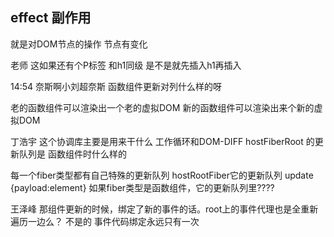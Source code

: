 ## effect 副作用
就是对DOM节点的操作
节点有变化



老师 这如果还有个P标签 和h1同级  是不是就先插入h1再插入


14:54
奈斯啊小刘超奈斯
函数组件更新对列什么样的呀 

老的函数组件可以渲染出一个老的虚拟DOM
新的函数组件可以渲染出来个新的虚拟DOM

丁浩宇
这个协调库主要是用来干什么 
工作循环和DOM-DIFF
hostFiberRoot 的更新队列是 函数组件时什么样的 

每一个fiber类型都有自己特殊的更新队列
hostRootFiber它的更新队列 update {payload:element}
如果fiber类型是函数组件，它的更新队列里????



王泽峰
那组件更新的时候，绑定了新的事件的话。root上的事件代理也是全重新遍历一边么？
不是的
事件代码绑定永远只有一次
